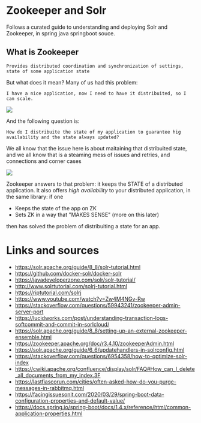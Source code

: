 # Zookeeper and Solr

Follows a curated guide to understanding and deploying Solr and Zookeeper, in spring java springboot souce.

## What is Zookeeper

```Provides distributed coordination and synchronization of settings, state of some application state```

But what does it mean? Many of us had this problem: 

```I have a nice application, now I need to have it distribuited, so I can scale.``` 

![](diagrams/out/apps-with-state.png)

And the following question is: 

```How do I distribuite the state of my application to guarantee hig availability and the state always updated?```

We all know that the issue here is about maitaining that distribuited state, and we all know that is a steaming mess of issues and retries, and connections and corner cases

![](diagrams/out/apps-with-state-no-zk.png)

Zookeeper answers to that problem:  it keeps the STATE of a distributed application. It also offers _high availability_ to your distributed application, in the same library: if one

- Keeps the state of the app on ZK
- Sets ZK in a way that "MAKES SENSE" (more on this later)

then has solved the problem of distribuiting a state for an app.


# Links and sources
- https://solr.apache.org/guide/8_8/solr-tutorial.html
- https://github.com/docker-solr/docker-solr
- https://javadeveloperzone.com/solr/solr-tutorial/
- http://www.solrtutorial.com/solrj-tutorial.html
- https://riptutorial.com/solrj
- https://www.youtube.com/watch?v=Zw4M4NGv-Rw
- https://stackoverflow.com/questions/59943241/zookeeper-admin-server-port
- https://lucidworks.com/post/understanding-transaction-logs-softcommit-and-commit-in-sorlcloud/
- https://solr.apache.org/guide/8_8/setting-up-an-external-zookeeper-ensemble.html
- https://zookeeper.apache.org/doc/r3.4.10/zookeeperAdmin.html
- https://solr.apache.org/guide/6_6/updatehandlers-in-solrconfig.html
- https://stackoverflow.com/questions/6954358/how-to-optimize-solr-index
- https://cwiki.apache.org/confluence/display/solr/FAQ#How_can_I_delete_all_documents_from_my_index.3F
- https://lastfiascorun.com/cities/often-asked-how-do-you-purge-messages-in-rabbitmq.html
- https://facingissuesonit.com/2020/03/29/spring-boot-data-configuration-properties-and-default-value/
- https://docs.spring.io/spring-boot/docs/1.4.x/reference/html/common-application-properties.html